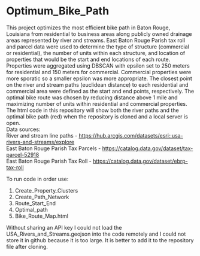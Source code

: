 # Optimum_Bike_Path
This project optimizes the most efficient bike path in Baton Rouge, Louisiana from residential to business areas along publicly owned drainage areas represented by river and streams. East Baton Rouge Parish tax roll and parcel data were used to determine the type of structure (commercial or residential), the number of units within each structure, and location of properties that would be the start and end locations of each route. Properties were aggregated using DBSCAN with epsilon set to 250 meters for residential and 150 meters for commercial. Commercial properties were more sporatic so a smaller epsilon was more appropriate. The closest point on the river and stream paths (euclidean distance) to each residential and commercial area were defined as the start and end points, respectively. The optimal bike route was chosen by reducing distance above 1 mile and maximizing number of units within residential and commercial properties. The html code in this repository will show both the river paths and the optimal bike path (red) when the repository is cloned and a local server is open.  
Data sources:  
River and stream line paths - https://hub.arcgis.com/datasets/esri::usa-rivers-and-streams/explore  
East Baton Rouge Parish Tax Parcels - https://catalog.data.gov/dataset/tax-parcel-52918  
East Baton Rouge Parish Tax Roll - https://catalog.data.gov/dataset/ebrp-tax-roll  

To run code in order use:
1. Create_Property_Clusters
2. Create_Path_Network
3. Route_Start_End
4. Optimal_path
5. Bike_Route_Map.html

Without sharing an API key I could not load the USA_Rivers_and_Streams.geojson into the code remotely and I could not store it in github because it is too large. It is better to add it to the repository file after cloning. 

